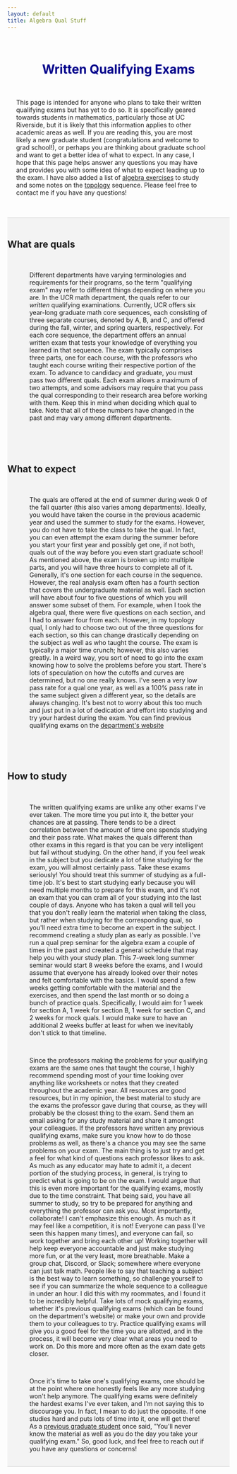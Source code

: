 ```yaml
---
layout: default
title: Algebra Qual Stuff
---
```


<!-- Allows for LaTeX writing -->
<script type="text/javascript" async 
    src="https://cdnjs.cloudflare.com/ajax/libs/mathjax/2.7.1/MathJax.js?
    config=TeX-AMS-MML_HTMLorMML">
</script>



<br>
<h1 align=center style="color: darkblue">Written Qualifying Exams</h1>
<br>
<p style="margin-left:20px; margin-right:50px;">This page is intended for anyone who plans to take their written qualifying exams but has yet to do so. It is specifically geared towards students in mathematics, particularly those at UC Riverside, but it is likely that this information applies to other academic areas as well. If you are reading this, you are most likely a new graduate student (congratulations and welcome to grad school!), or perhaps you are thinking about graduate school and want to get a better idea of what to expect. In any case, I hope that this page helps answer any questions you may have and provides you with some idea of what to expect leading up to the exam. I have also added a list of <a href="/quals/algebra">algebra exercises</a> to study and some notes on the <a href="/quals/topology">topology</a> sequence. Please feel free to contact me if you have any questions!</p>
<br>










<br>
<div style="background-color: #f3f3f3; border-top: 1px solid #d5d5d5; border-bottom: 1px solid #d5d5d5; page-break-after: always;">
	<br>
    <h2>What are quals</h2>
    <br>
    <div style="margin-left:50px; margin-right:50px;">
        <p>Different departments have varying terminologies and requirements for their programs, so the term "qualifying exam" may refer to different things depending on where you are. In the UCR math department, the quals refer to our <i>written</i> qualifying examinations. Currently, UCR offers six year-long graduate math core sequences, each consisting of three separate courses, denoted by A, B, and C, and offered during the fall, winter, and spring quarters, respectively. For each core sequence, the department offers an annual written exam that tests your knowledge of everything you learned in that sequence. The exam typically comprises three parts, one for each course, with the professors who taught each course writing their respective portion of the exam. To advance to candidacy and graduate, you must pass two different quals. Each exam allows a maximum of two attempts, and some advisors may require that you pass the qual corresponding to their research area before working with them. Keep this in mind when deciding which qual to take. Note that all of these numbers have changed in the past and may vary among different departments.</p>
    </div>
    <br>
    <br>
    <br>
    <h2>What to expect</h2>
    <br>
    <div style="margin-left:50px; margin-right:50px;">
        <p>The quals are offered at the end of summer during week 0 of the fall quarter (this also varies among departments). Ideally, you would have taken the course in the previous academic year and used the summer to study for the exams. However, you do not have to take the class to take the qual. In fact, you can even attempt the exam during the summer before you start your first year and possibly get one, if not both, quals out of the way before you even start graduate school! As mentioned above, the exam is broken up into multiple parts, and you will have three hours to complete all of it. Generally, it's one section for each course in the sequence. However, the real analysis exam often has a fourth section that covers the undergraduate material as well. Each section will have about four to five questions of which you will answer some subset of them. For example, when I took the algebra qual, there were five questions on each section, and I had to answer four from each. However, in my topology qual, I only had to choose two out of the three questions for each section, so this can change drastically depending on the subject as well as who taught the course. The exam is typically a major time crunch; however, this also varies greatly. In a weird way, you sort of need to go into the exam knowing how to solve the problems before you start. There's lots of speculation on how the cutoffs and curves are determined, but no one really knows. I've seen a very low pass rate for a qual one year, as well as a 100% pass rate in the same subject given a different year, so the details are always changing. It's best not to worry about this too much and just put in a lot of dedication and effort into studying and try your hardest during the exam. You can find previous qualifying exams on the <a href="https://mathdept.ucr.edu/written-qualifying-exams-past">department's website</a></p>
    </div>
    <br>
    <br>
    <br>
    <h2>How to study</h2>
    <br>
    <div style="margin-left:50px; margin-right:50px;">
        <p>The written qualifying exams are unlike any other exams I've ever taken. The more time you put into it, the better your chances are at passing. There tends to be a direct correlation between the amount of time one spends studying and their pass rate. What makes the quals different than other exams in this regard is that you can be very intelligent but fail without studying. On the other hand, if you feel weak in the subject but you dedicate a lot of time studying for the exam, you will almost certainly pass. Take these exams seriously! You should treat this summer of studying as a full-time job. It's best to start studying early because you will need multiple months to prepare for this exam, and it's not an exam that you can cram all of your studying into the last couple of days. Anyone who has taken a qual will tell you that you don't really learn the material when taking the class, but rather when studying for the corresponding qual, so you'll need extra time to become an expert in the subject. I recommend creating a study plan as early as possible. I've run a qual prep seminar for the algebra exam a couple of times in the past and created a general schedule that may help you with your study plan. This 7-week long summer seminar would start 8 weeks before the exams, and I would assume that everyone has already looked over their notes and felt comfortable with the basics. I would spend a few weeks getting comfortable with the material and the exercises, and then spend the last month or so doing a bunch of practice quals. Specifically, I would aim for 1 week for section A, 1 week for section B, 1 week for section C, and 2 weeks for mock quals. I would make sure to have an additional 2 weeks buffer at least for when we inevitably don't stick to that timeline.</p>
        <br>
        <p>Since the professors making the problems for your qualifying exams are the same ones that taught the course, I highly recommend spending most of your time looking over anything like worksheets or notes that they created throughout the academic year. All resources are good resources, but in my opinion, the best material to study are the exams the professor gave during that course, as they will probably be the closest thing to the exam. Send them an email asking for any study material and share it amongst your colleagues. If the professors have written any previous qualifying exams, make sure you know how to do those problems as well, as there's a chance you may see the same problems on your exam. The main thing is to just try and get a feel for what kind of questions each professor likes to ask. As much as any educator may hate to admit it, a decent portion of the studying process, in general, is trying to predict what is going to be on the exam. I would argue that this is even more important for the qualifying exams, mostly due to the time constraint. That being said, you have all summer to study, so try to be prepared for anything and everything the professor can ask you. Most importantly, collaborate! I can't emphasize this enough. As much as it may feel like a competition, it is not! Everyone can pass (I've seen this happen many times), and everyone can fail, so work together and bring each other up! Working together will help keep everyone accountable and just make studying more fun, or at the very least, more breathable. Make a group chat, Discord, or Slack; somewhere where everyone can just talk math. People like to say that teaching a subject is the best way to learn something, so challenge yourself to see if you can summarize the whole sequence to a colleague in under an hour. I did this with my roommates, and I found it to be incredibly helpful. Take lots of mock qualifying exams, whether it's previous qualifying exams (which can be found on the department's website) or make your own and provide them to your colleagues to try. Practice qualifying exams will give you a good feel for the time you are allotted, and in the process, it will become very clear what areas you need to work on. Do this more and more often as the exam date gets closer.</p>
        <br>
        <p>Once it's time to take one's qualifying exams, one should be at the point where one honestly feels like any more studying won't help anymore. The qualifying exams were definitely the hardest exams I've ever taken, and I'm not saying this to discourage you. In fact, I mean to do just the opposite. If one studies hard and puts lots of time into it, one will get there! As a <a href="https://yozh.org/">previous graduate student</a> once said, "You'll never know the material as well as you do the day you take your qualifying exam." So, good luck, and feel free to reach out if you have any questions or concerns!</p>
    </div>
    <br>
</div>





